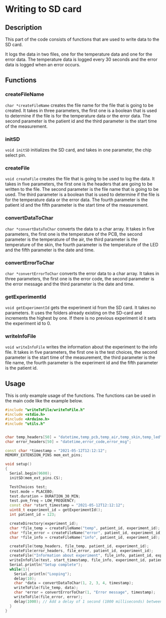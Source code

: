 # Writing to SD card

## Description

This part of the code consists of functions that are used to write data to the SD card. 

It logs the data in two files, one for the temperature data and one for the error data. The temperature data is logged every 30 seconds and the error data is logged when an error occurs.

## Functions

### createFileName

`char *createFileName` creates the file name for the file that is going to be created. It takes in three parameters, the first one is a boolean that is used to determine if the file is for the temperature data or the error data. The second parameter is the patient id and the third parameter is the start time of the measurement.

### initSD

`void initSD` initializes the SD card, and takes in one parameter, the chip select pin.

### createFile

`void createFile` creates the file that is going to be used to log the data. It takes in five parameters, the first one is the headers that are going to be written to the file. The second parameter is the file name that is going to be used. The third parameter is a boolean that is used to determine if the file is for the temperature data or the error data. The fourth parameter is the patient id and the fifth parameter is the start time of the measurement.

### convertDataToChar

`char *convertDataToChar` converts the data to a char array. It takes in five parameters, the first one is the temperature of the PCB, the second parameter is the temperature of the air, the third parameter is the temperature of the skin, the fourth parameter is the temperature of the LED and the fifth parameter is the date and time.

### convertErrorToChar

`char *convertErrorToChar` converts the error data to a char array. It takes in three parameters, the first one is the error code, the second parameter is the error message and the third parameter is the date and time.

### getExperimentId
`void getExperimentId` gets the experiment id from the SD card. It takes no parameters. It uses the folders already existing on the SD-card and increments the highest by one. If there is no previous experiment id it sets the experiment id to 0.

### writeInfoFile
`void writeInfoFile` writes the information about the experiment to the info file. It takes in five parameters, the first one is the test choices, the second parameter is the start time of the measurement, the third parameter is the file name, the fourth parameter is the experiment id and the fifth parameter is the patient id.


## Usage

This is only example usage of the functions. The functions can be used in the main code like the example below.

```cpp
#include "writeToFile/writeToFile.h"
#include <stdio.h>
#include <Arduino.h>
#include "utils.h"


char temp_headers[50] = "datetime,temp_pcb,temp_air,temp_skin,temp_led";
char error_headers[50] = "datetime,error_code,error_msg";

const char *timestamp = "2021-05-12T12:12:12";
MEMORY_EXTENSION_PINS mem_ext_pins; 

void setup()
{
  Serial.begin(9600);
  initSD(mem_ext_pins.CS);

  TestChoices test;
  test.mode = PLACEBO;
  test.duration = DURATION_30_MIN;
  test.pvm_freq = LOW_FREQUENCY;
  const char *start_timestamp = "2021-05-12T12:12:12";
  uint8_t experiment_id = getExperimentId();
  int patient_id = 123;

  createDirectory(experiment_id);
  char *file_temp = createFileName("temp", patient_id, experiment_id);
  char *file_error = createFileName("error", patient_id, experiment_id);
  char *file_info = createFileName("info", patient_id, experiment_id);

  createFile(temp_headers, file_temp, patient_id, experiment_id);
  createFile(error_headers, file_error, patient_id, experiment_id);
  createFile("Information about experiment", file_info, patient_id, experiment_id);
  writeInfoFile(test, start_timestamp, file_info, experiment_id, patient_id);
  Serial.println("Setup complete");
  while(1){
    Serial.println("Looping");
    delay(10);
    char *data = convertDataToChar(1, 2, 3, 4, timestamp);
    writeToFile(file_temp, data);
    char *error = convertErrorToChar(1, "Error message", timestamp);
    writeToFile(file_error, error);
    delay(1000); // Add a delay of 1 second (1000 milliseconds) between iterations
  }
}
```